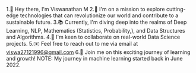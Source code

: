 1.👋 Hey there, I'm Viswanathan M
2.🚀 I'm on a mission to explore cutting-edge technologies that can revolutionize our world and contribute to a sustainable future.
3.📚 Currently, I'm diving deep into the realms of Deep Learning, NLP, Mathematics (Statistics, Probability,), and Data Structures and Algorithms.
4.🤝 I'm keen to collaborate on real-world Data Science projects.
5.✉️ Feel free to reach out to me via email at viswa27121996@gmail.com
6.🌟 Join me on this exciting journey of learning and growth!
NOTE: My journey in machine learning  started back in June 2022.
